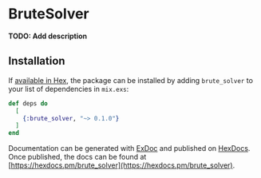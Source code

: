 # BruteSolver

**TODO: Add description**

## Installation

If [available in Hex](https://hex.pm/docs/publish), the package can be installed
by adding `brute_solver` to your list of dependencies in `mix.exs`:

```elixir
def deps do
  [
    {:brute_solver, "~> 0.1.0"}
  ]
end
```

Documentation can be generated with [ExDoc](https://github.com/elixir-lang/ex_doc)
and published on [HexDocs](https://hexdocs.pm). Once published, the docs can
be found at [https://hexdocs.pm/brute_solver](https://hexdocs.pm/brute_solver).

